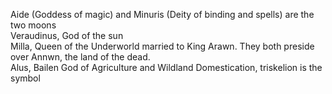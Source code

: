 Aide (Goddess of magic) and Minuris (Deity of binding and spells) are the two moons  
Veraudinus, God of the sun  
Milla, Queen of the Underworld married to King Arawn. They both preside over Annwn, the land of the dead.  
Alus, Bailen God of Agriculture and Wildland Domestication, triskelion is the symbol